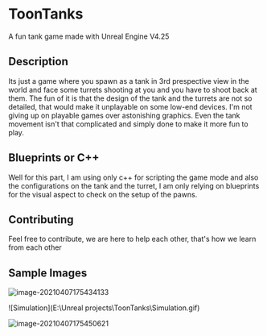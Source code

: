# ToonTanks

A fun tank game made with Unreal Engine V4.25

## Description

Its just a game where you spawn as a tank in 3rd prespective view in the world and face some turrets shooting at you and you have to shoot back at them. The fun of it
is that the design of the tank and the turrets are not so detailed, that would make it unplayable on some low-end devices. I'm not giving up on playable games over astonishing graphics. Even the tank movement isn't that complicated and simply done to make it more fun to play.

## Blueprints or C++

Well for this part, I am using only c++ for scripting the game mode and also the configurations on the tank and the turret, I am only relying on blueprints for the visual aspect to check on the setup of the pawns.

## Contributing

Feel free to contribute, we are here to help each other, that's how we learn from each other

## Sample Images

![image-20210407175434133](C:\Users\mhsha\AppData\Roaming\Typora\typora-user-images\image-20210407175434133.png)

![Simulation](E:\Unreal projects\ToonTanks\Simulation.gif)



![image-20210407175450621](C:\Users\mhsha\AppData\Roaming\Typora\typora-user-images\image-20210407175450621.png)